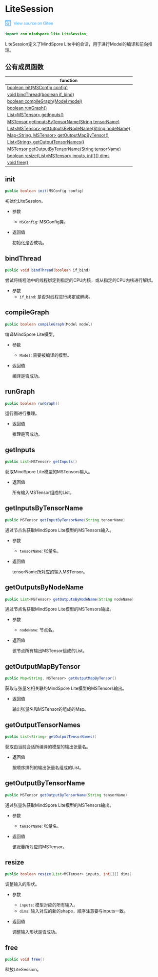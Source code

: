 # LiteSession

<a href="https://gitee.com/mindspore/docs/blob/master/docs/api_java/source_zh_cn/lite_session.md" target="_blank"><img src="./_static/logo_source.png"></a>

```java
import com.mindspore.lite.LiteSession;
```

LiteSession定义了MindSpore Lite中的会话，用于进行Model的编译和前向推理。

## 公有成员函数

| function                                                     |
| ------------------------------------------------------------ |
| [boolean init(MSConfig config)](#init)                       |
| [void bindThread(boolean if_bind)](#bindthread)              |
| [boolean compileGraph(Model model)](#compilegraph)           |
| [boolean runGraph()](#rungraph)                              |
| [List<MSTensor\> getInputs()](#getinputs)                    |
| [MSTensor getInputsByTensorName(String tensorName)](#getinputsbytensorname) |
| [List<MSTensor\> getOutputsByNodeName(String nodeName)](#getoutputsbynodename) |
| [Map<String, MSTensor\> getOutputMapByTensor()](#getoutputmapbytensor) |
| [List<String\> getOutputTensorNames()](#getoutputtensornames) |
| [MSTensor getOutputByTensorName(String tensorName)](#getoutputbytensorname) |
| [boolean resize(List<MSTensor\> inputs, int[][] dims](#resize) |
| [void free()](#free)                                         |

## init

```java
public boolean init(MSConfig config)
```

初始化LiteSession。

- 参数

    - `MSConfig`: MSConfig类。

- 返回值

  初始化是否成功。

## bindThread

```java
public void bindThread(boolean if_bind)
```

尝试将线程池中的线程绑定到指定的CPU内核，或从指定的CPU内核进行解绑。

- 参数
    - `if_bind`: 是否对线程进行绑定或解绑。

## compileGraph

```java
public boolean compileGraph(Model model)
```

编译MindSpore Lite模型。

- 参数

  - `Model`: 需要被编译的模型。

- 返回值

  编译是否成功。

## runGraph

```java
public boolean runGraph()
```

运行图进行推理。

- 返回值

  推理是否成功。

## getInputs

```java
public List<MSTensor> getInputs()
```

获取MindSpore Lite模型的MSTensors输入。

- 返回值

  所有输入MSTensor组成的List。

## getInputsByTensorName

```java
public MSTensor getInputByTensorName(String tensorName)
```

通过节点名获取MindSpore Lite模型的MSTensors输入。

- 参数

  - `tensorName`: 张量名。

- 返回值

  tensorName所对应的输入MSTensor。

## getOutputsByNodeName

```java
public List<MSTensor> getOutputsByNodeName(String nodeName)
```

通过节点名获取MindSpore Lite模型的MSTensors输出。

- 参数

  - `nodeName`: 节点名。

- 返回值

  该节点所有输出MSTensor组成的List。

## getOutputMapByTensor

```java
public Map<String, MSTensor> getOutputMapByTensor()
```

获取与张量名相关联的MindSpore Lite模型的MSTensors输出。

- 返回值

  输出张量名和MSTensor的组成的Map。

## getOutputTensorNames

```java
public List<String> getOutputTensorNames()
```

获取由当前会话所编译的模型的输出张量名。

- 返回值

  按顺序排列的输出张量名组成的List。

## getOutputByTensorName

```java
public MSTensor getOutputByTensorName(String tensorName)
```

通过张量名获取MindSpore Lite模型的MSTensors输出。

- 参数

    - `tensorName`: 张量名。

- 返回值

  该张量所对应的MSTensor。

## resize

```java
public boolean resize(List<MSTensor> inputs, int[][] dims)
```

调整输入的形状。

- 参数

    - `inputs`: 模型对应的所有输入。
    - `dims`: 输入对应的新的shape，顺序注意要与inputs一致。

- 返回值

  调整输入形状是否成功。

## free

```java
public void free()
```

释放LiteSession。
